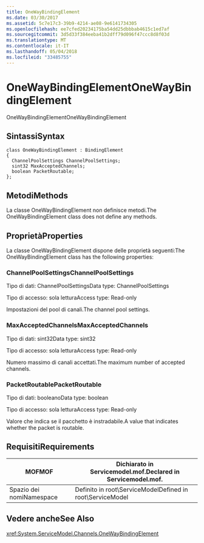 ```yaml
---
title: OneWayBindingElement
ms.date: 03/30/2017
ms.assetid: 5c7e17c3-39b9-4214-ae08-9e6141734305
ms.openlocfilehash: ee7cfed20234175ba54dd25dbbbab4615c1ed7af
ms.sourcegitcommit: 3d5d33f384eeba41b2dff79d096f47ccc8d8f03d
ms.translationtype: MT
ms.contentlocale: it-IT
ms.lasthandoff: 05/04/2018
ms.locfileid: "33485755"
---
```

# <a name="onewaybindingelement"></a><span data-ttu-id="8c238-102">OneWayBindingElement</span><span class="sxs-lookup"><span data-stu-id="8c238-102">OneWayBindingElement</span></span>
<span data-ttu-id="8c238-103">OneWayBindingElement</span><span class="sxs-lookup"><span data-stu-id="8c238-103">OneWayBindingElement</span></span>  
  
## <a name="syntax"></a><span data-ttu-id="8c238-104">Sintassi</span><span class="sxs-lookup"><span data-stu-id="8c238-104">Syntax</span></span>  
  
```  
class OneWayBindingElement : BindingElement  
{  
  ChannelPoolSettings ChannelPoolSettings;  
  sint32 MaxAcceptedChannels;  
  boolean PacketRoutable;  
};  
```  
  
## <a name="methods"></a><span data-ttu-id="8c238-105">Metodi</span><span class="sxs-lookup"><span data-stu-id="8c238-105">Methods</span></span>  
 <span data-ttu-id="8c238-106">La classe OneWayBindingElement non definisce metodi.</span><span class="sxs-lookup"><span data-stu-id="8c238-106">The OneWayBindingElement class does not define any methods.</span></span>  
  
## <a name="properties"></a><span data-ttu-id="8c238-107">Proprietà</span><span class="sxs-lookup"><span data-stu-id="8c238-107">Properties</span></span>  
 <span data-ttu-id="8c238-108">La classe OneWayBindingElement dispone delle proprietà seguenti:</span><span class="sxs-lookup"><span data-stu-id="8c238-108">The OneWayBindingElement class has the following properties:</span></span>  
  
### <a name="channelpoolsettings"></a><span data-ttu-id="8c238-109">ChannelPoolSettings</span><span class="sxs-lookup"><span data-stu-id="8c238-109">ChannelPoolSettings</span></span>  
 <span data-ttu-id="8c238-110">Tipo di dati: ChannelPoolSettings</span><span class="sxs-lookup"><span data-stu-id="8c238-110">Data type: ChannelPoolSettings</span></span>  
  
 <span data-ttu-id="8c238-111">Tipo di accesso: sola lettura</span><span class="sxs-lookup"><span data-stu-id="8c238-111">Access type: Read-only</span></span>  
  
 <span data-ttu-id="8c238-112">Impostazioni del pool di canali.</span><span class="sxs-lookup"><span data-stu-id="8c238-112">The channel pool settings.</span></span>  
  
### <a name="maxacceptedchannels"></a><span data-ttu-id="8c238-113">MaxAcceptedChannels</span><span class="sxs-lookup"><span data-stu-id="8c238-113">MaxAcceptedChannels</span></span>  
 <span data-ttu-id="8c238-114">Tipo di dati: sint32</span><span class="sxs-lookup"><span data-stu-id="8c238-114">Data type: sint32</span></span>  
  
 <span data-ttu-id="8c238-115">Tipo di accesso: sola lettura</span><span class="sxs-lookup"><span data-stu-id="8c238-115">Access type: Read-only</span></span>  
  
 <span data-ttu-id="8c238-116">Numero massimo di canali accettati.</span><span class="sxs-lookup"><span data-stu-id="8c238-116">The maximum number of accepted channels.</span></span>  
  
### <a name="packetroutable"></a><span data-ttu-id="8c238-117">PacketRoutable</span><span class="sxs-lookup"><span data-stu-id="8c238-117">PacketRoutable</span></span>  
 <span data-ttu-id="8c238-118">Tipo di dati: booleano</span><span class="sxs-lookup"><span data-stu-id="8c238-118">Data type: boolean</span></span>  
  
 <span data-ttu-id="8c238-119">Tipo di accesso: sola lettura</span><span class="sxs-lookup"><span data-stu-id="8c238-119">Access type: Read-only</span></span>  
  
 <span data-ttu-id="8c238-120">Valore che indica se il pacchetto è instradabile.</span><span class="sxs-lookup"><span data-stu-id="8c238-120">A value that indicates whether the packet is routable.</span></span>  
  
## <a name="requirements"></a><span data-ttu-id="8c238-121">Requisiti</span><span class="sxs-lookup"><span data-stu-id="8c238-121">Requirements</span></span>  
  
|<span data-ttu-id="8c238-122">MOF</span><span class="sxs-lookup"><span data-stu-id="8c238-122">MOF</span></span>|<span data-ttu-id="8c238-123">Dichiarato in Servicemodel.mof.</span><span class="sxs-lookup"><span data-stu-id="8c238-123">Declared in Servicemodel.mof.</span></span>|  
|---------|-----------------------------------|  
|<span data-ttu-id="8c238-124">Spazio dei nomi</span><span class="sxs-lookup"><span data-stu-id="8c238-124">Namespace</span></span>|<span data-ttu-id="8c238-125">Definito in root\ServiceModel</span><span class="sxs-lookup"><span data-stu-id="8c238-125">Defined in root\ServiceModel</span></span>|  
  
## <a name="see-also"></a><span data-ttu-id="8c238-126">Vedere anche</span><span class="sxs-lookup"><span data-stu-id="8c238-126">See Also</span></span>  
 <xref:System.ServiceModel.Channels.OneWayBindingElement>
